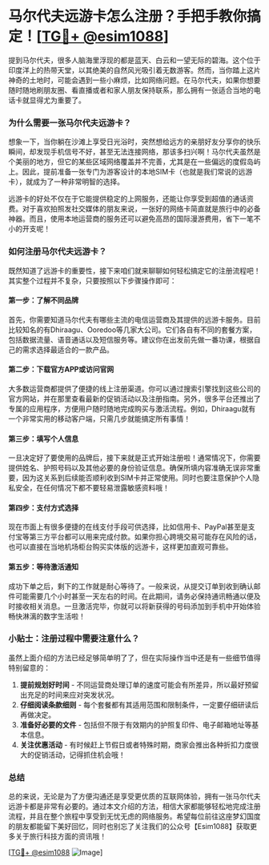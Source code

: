 # 马尔代夫远游卡怎么注册？手把手教你搞定！[[TG💪+ @esim1088](https://t.me/s/esim1088)]

提到马尔代夫，很多人脑海里浮现的都是蓝天、白云和一望无际的碧海。这个位于印度洋上的热带天堂，以其绝美的自然风光吸引着无数游客。然而，当你踏上这片神奇的土地时，可能会遇到一些小麻烦，比如网络问题。在马尔代夫，如果你想要随时随地刷朋友圈、看直播或者和家人朋友保持联系，那么拥有一张适合当地的电话卡就显得尤为重要了。

### 为什么需要一张马尔代夫远游卡？

想象一下，当你躺在沙滩上享受日光浴时，突然想给远方的亲朋好友分享你的快乐瞬间，却发现手机信号不好，甚至无法连接网络，那该多扫兴啊！马尔代夫虽然是个美丽的地方，但它的某些区域网络覆盖并不完善，尤其是在一些偏远的度假岛屿上。因此，提前准备一张专门为游客设计的本地SIM卡（也就是我们常说的远游卡），就成为了一种非常明智的选择。

远游卡的好处不仅在于它能提供稳定的上网服务，还能让你享受到超值的通话资费。对于喜欢拍照发社交媒体的朋友来说，一张好的网络卡简直就是旅行中的必备神器。而且，使用本地运营商的服务还可以避免高昂的国际漫游费用，省下一笔不小的开支呢！

### 如何注册马尔代夫远游卡？

既然知道了远游卡的重要性，接下来咱们就来聊聊如何轻松搞定它的注册流程吧！其实整个过程并不复杂，只要按照以下步骤操作即可：

#### 第一步：了解不同品牌

首先，你需要知道马尔代夫有哪些主流的电信运营商及其提供的远游卡服务。目前比较知名的有Dhiraagu、Ooredoo等几家大公司。它们各自有不同的套餐方案，包括数据流量、语音通话以及短信服务等。建议你在出发前先做一番功课，根据自己的需求选择最适合的一款产品。

#### 第二步：下载官方APP或访问官网

大多数运营商都提供了便捷的线上注册渠道。你可以通过搜索引擎找到这些公司的官方网站，并在那里查看最新的促销活动以及注册指南。另外，很多平台还推出了专属的应用程序，方便用户随时随地完成购买与激活流程。例如，Dhiraagu就有一个非常实用的移动客户端，只需几步就能搞定所有事情！

#### 第三步：填写个人信息

一旦决定好了要使用的品牌后，接下来就是正式开始注册啦！通常情况下，你需要提供姓名、护照号码以及其他必要的身份验证信息。确保所填内容准确无误非常重要，因为这关系到后续能否顺利收到SIM卡并正常使用。同时也要注意保护个人隐私安全，在任何情况下都不要轻易泄露敏感资料哦！

#### 第四步：支付方式选择

现在市面上有很多便捷的在线支付手段可供选择，比如信用卡、PayPal甚至是支付宝等第三方平台都可以用来完成付款。如果你担心跨境交易可能存在风险的话，也可以直接在当地机场柜台购买实体版的远游卡，这样更加直观可靠些。

#### 第五步：等待激活通知

成功下单之后，剩下的工作就是耐心等待了。一般来说，从提交订单到收到确认邮件可能需要几个小时甚至一天左右的时间。在此期间，请务必保持通讯畅通以便及时接收相关消息。一旦激活完毕，你就可以将新获得的号码添加到手机中开始体验畅快淋漓的数字生活啦！

### 小贴士：注册过程中需要注意什么？

虽然上面介绍的方法已经足够简单明了了，但在实际操作当中还是有一些细节值得特别留意的：

1. **提前规划好时间** - 不同运营商处理订单的速度可能会有所差异，所以最好预留出充足的时间来应对突发状况。
2. **仔细阅读条款细则** - 每个套餐都有其适用范围和限制条件，一定要仔细研读后再做决定。
3. **准备好必要的文件** - 包括但不限于有效期内的护照复印件、电子邮箱地址等基本信息。
4. **关注优惠活动** - 有时候赶上节假日或者特殊时期，商家会推出各种折扣力度很大的促销活动，记得抓住机会哦！

### 总结

总的来说，无论是为了方便沟通还是享受更优质的互联网体验，拥有一张马尔代夫远游卡都是非常有必要的。通过本文介绍的方法，相信大家都能够轻松地完成注册流程，并且在整个旅程中享受到无忧无虑的网络服务。希望每位前往这座梦幻国度的朋友都能留下美好回忆，同时也别忘了关注我们的公众号【Esim1088】获取更多关于旅行科技方面的资讯哦！

[[TG💪+ @esim1088](https://t.me/s/esim1088) ![Image](https://i.postimg.cc/4NQfJmqS/Snipaste-2025-05-13-00-14-12.png)]